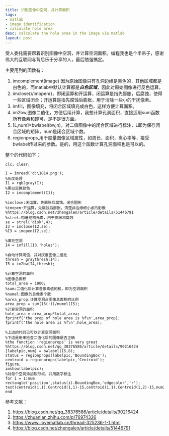 ```yaml
---
title: 识别图像中空洞，并计算面积
tags:
- matlab
- image identification
- calculate hole area
desc: calculate the hole area in the image via matlab
layout: post
---
```


受人委托需要帮着识别图像中空洞，并计算空洞面积。编程我也是个半吊子，感谢伟大的互联网与背后乐于分享的人，最后勉强搞定。

主要用到的函数有：

1. imcomplement(image) 因为原始图像只有孔洞边缘是黑色的，其他区域都是白色的，而matlab中默认计算都是***白色区域***，因此对原始图像进行反色运算。
2. imclose()/imopen()，即闭运算和开运算，闭运算是指先膨胀，后腐蚀，使得一些区域闭合；开运算是指先腐蚀后膨胀，用于消除一些小的干扰像素。
3. imfill，图像填充，将闭合区域填充成白色，这样方便计算面积。
4. im2bw,图像二值化，方便后续计算，我想计算孔洞面积，直接适用sum函数所有像素和即可，是不是很方面。
5. [L,num]=bwlabel(bw,n)，对二值图像中的闭合区域进行标注，L即为保存闭合区域的矩阵，num是闭合区域个数。
6. regionprops,用于度量图像区域属性，如周长，面积，离心率等，接受bwlabel传过来的参数。是的，用这个函数计算孔洞面积也是可以的。

整个的代码如下：

    clc; clear;

    I = imread('d:\1814.png');
    %灰度处理
    I1 = rgb2gray(I);
    %黑白交换颜色
    I2 = imcomplement(I1);

    %imclose:闭运算，先膨胀后腐蚀，闭合图形
    %imopen:开运算，先腐蚀后膨胀，清楚非边缘细小点的影像
    %https://blog.csdn.net/zhengalen/article/details/51446791
    %strel:构造结构元素，用于膨胀和腐蚀
    se = strel('disk',4);
    I3 = imclose(I2,se);
    %I3 = imopen(I2,se);

    %填充空洞
    I4 = imfill(I3,'holes');

    %自动计算阈值，并对灰度图像二值化
    thresh = graythresh(I4);
    I5 = im2bw(I4,thresh);

    %计算空洞的面积
    %图像总面积
    total_area = 1000;
    %sum:二值化后计算各像素值的和，即为空洞面积
    %numel:图像的总像素个数
    %area_prop:计算空洞占图像总面积的比例
    area_prop = sum(I5(:))/numel(I5);
    %计算空洞的面积
    hole_area = area_prop*total_area;
    fprintf('the prop of hole area is %f\n',area_prop);
    fprintf('the hole area is %f\n',hole_area);

    %上边的代码已可以计算空洞面积
    %下边是用来检查二值化后的图像是否正确
    %the function 'regionprops' is very great
    %https://blog.csdn.net/qq_38376586/article/details/90216424
    [labelpic,num] = bwlabel(I5,8);
    status = regionprops(labelpic,'BoundingBox');
    centroid = regionprops(labelpic,'Centroid');
    figure;
    imshow(labelpic);
    %对每个空洞添加矩形框，并用数字标注
    for i = 1:num
    rectangle('position',status(i).BoundingBox,'edgecolor','r');
    text(centroid(i,1).Centroid(1,1)-15,centroid(i,1).Centroid(1,2)-15,num2str(i),'Color','r')
    end

参考文献：

1. https://blog.csdn.net/qq_38376586/article/details/90216424   
2. https://zhuanlan.zhihu.com/p/76974326
3. https://www.ilovematlab.cn/thread-325236-1-1.html
4. https://blog.csdn.net/zhengalen/article/details/51446791